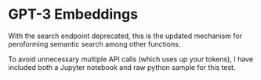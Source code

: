 # GPT-3 Embeddings

With the search endpoint deprecated, this is the updated mechanism for peroforming semantic search among other functions.

To avoid unnecessary multiple API calls (which uses up your tokens), I have included both a Jupyter notebook and raw python sample for this test.